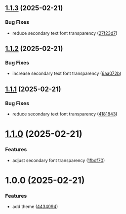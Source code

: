 ## [1.1.3](https://github.com/cauesmelo/mui-flamengo-theme/compare/v1.1.2...v1.1.3) (2025-02-21)


### Bug Fixes

* reduce secondary text font transparency ([27f23d7](https://github.com/cauesmelo/mui-flamengo-theme/commit/27f23d705c97665dd0f8c76b9bb6dcbd73f5b057))

## [1.1.2](https://github.com/cauesmelo/mui-flamengo-theme/compare/v1.1.1...v1.1.2) (2025-02-21)


### Bug Fixes

* increase secondary text font transparency ([6aa072b](https://github.com/cauesmelo/mui-flamengo-theme/commit/6aa072b61489492ab3290762925023bf9aa8742b))

## [1.1.1](https://github.com/cauesmelo/mui-flamengo-theme/compare/v1.1.0...v1.1.1) (2025-02-21)


### Bug Fixes

* reduce secondary text font transparency ([4181843](https://github.com/cauesmelo/mui-flamengo-theme/commit/41818431bd963308de4bb004220d3d6337015667))

# [1.1.0](https://github.com/cauesmelo/mui-flamengo-theme/compare/v1.0.0...v1.1.0) (2025-02-21)


### Features

* adjust secondary font transparency ([1fbdf70](https://github.com/cauesmelo/mui-flamengo-theme/commit/1fbdf706046164bc5696328729bf4073347d9ee5))

# 1.0.0 (2025-02-21)


### Features

* add theme ([4434094](https://github.com/cauesmelo/mui-flamengo-theme/commit/4434094df7018cbacdebdd20bad98d8b69acfc5c))
